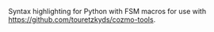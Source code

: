 Syntax highlighting for Python with FSM macros for use with https://github.com/touretzkyds/cozmo-tools.
